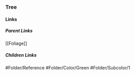 ### Tree
#### Links
##### Parent Links
[[Foliage]]
##### Children Links
#Folder/Reference
#Folder/Color/Green
#Folder/Subcolor/1
